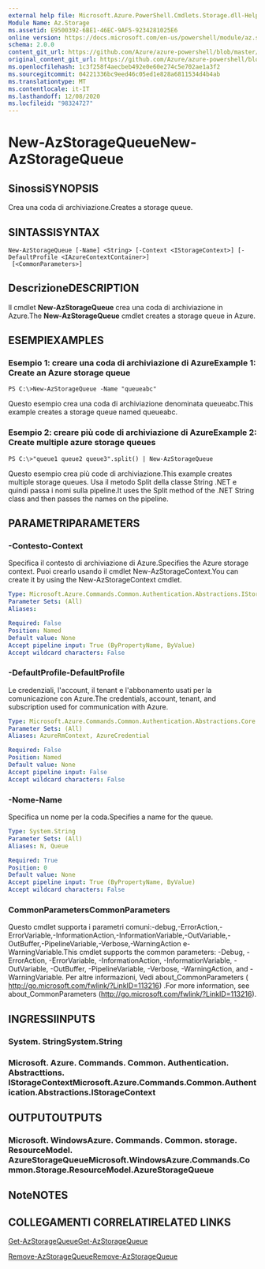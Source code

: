 ```yaml
---
external help file: Microsoft.Azure.PowerShell.Cmdlets.Storage.dll-Help.xml
Module Name: Az.Storage
ms.assetid: E9500392-6BE1-46EC-9AF5-9234281025E6
online version: https://docs.microsoft.com/en-us/powershell/module/az.storage/new-azstoragequeue
schema: 2.0.0
content_git_url: https://github.com/Azure/azure-powershell/blob/master/src/Storage/Storage.Management/help/New-AzStorageQueue.md
original_content_git_url: https://github.com/Azure/azure-powershell/blob/master/src/Storage/Storage.Management/help/New-AzStorageQueue.md
ms.openlocfilehash: 1c3f258f4aecbeb492e0e60e274c5e702ae1a3f2
ms.sourcegitcommit: 04221336bc9eed46c05ed1e828a6811534d4b4ab
ms.translationtype: MT
ms.contentlocale: it-IT
ms.lasthandoff: 12/08/2020
ms.locfileid: "98324727"
---
```

# <span data-ttu-id="1c4d3-101">New-AzStorageQueue</span><span class="sxs-lookup"><span data-stu-id="1c4d3-101">New-AzStorageQueue</span></span>

## <span data-ttu-id="1c4d3-102">Sinossi</span><span class="sxs-lookup"><span data-stu-id="1c4d3-102">SYNOPSIS</span></span>
<span data-ttu-id="1c4d3-103">Crea una coda di archiviazione.</span><span class="sxs-lookup"><span data-stu-id="1c4d3-103">Creates a storage queue.</span></span>

## <span data-ttu-id="1c4d3-104">SINTASSI</span><span class="sxs-lookup"><span data-stu-id="1c4d3-104">SYNTAX</span></span>

```
New-AzStorageQueue [-Name] <String> [-Context <IStorageContext>] [-DefaultProfile <IAzureContextContainer>]
 [<CommonParameters>]
```

## <span data-ttu-id="1c4d3-105">Descrizione</span><span class="sxs-lookup"><span data-stu-id="1c4d3-105">DESCRIPTION</span></span>
<span data-ttu-id="1c4d3-106">Il cmdlet **New-AzStorageQueue** crea una coda di archiviazione in Azure.</span><span class="sxs-lookup"><span data-stu-id="1c4d3-106">The **New-AzStorageQueue** cmdlet creates a storage queue in Azure.</span></span>

## <span data-ttu-id="1c4d3-107">ESEMPI</span><span class="sxs-lookup"><span data-stu-id="1c4d3-107">EXAMPLES</span></span>

### <span data-ttu-id="1c4d3-108">Esempio 1: creare una coda di archiviazione di Azure</span><span class="sxs-lookup"><span data-stu-id="1c4d3-108">Example 1: Create an Azure storage queue</span></span>
```
PS C:\>New-AzStorageQueue -Name "queueabc"
```

<span data-ttu-id="1c4d3-109">Questo esempio crea una coda di archiviazione denominata queueabc.</span><span class="sxs-lookup"><span data-stu-id="1c4d3-109">This example creates a storage queue named queueabc.</span></span>

### <span data-ttu-id="1c4d3-110">Esempio 2: creare più code di archiviazione di Azure</span><span class="sxs-lookup"><span data-stu-id="1c4d3-110">Example 2: Create multiple azure storage queues</span></span>
```
PS C:\>"queue1 queue2 queue3".split() | New-AzStorageQueue
```

<span data-ttu-id="1c4d3-111">Questo esempio crea più code di archiviazione.</span><span class="sxs-lookup"><span data-stu-id="1c4d3-111">This example creates multiple storage queues.</span></span>
<span data-ttu-id="1c4d3-112">Usa il metodo Split della classe String .NET e quindi passa i nomi sulla pipeline.</span><span class="sxs-lookup"><span data-stu-id="1c4d3-112">It uses the Split method of the .NET String class and then passes the names on the pipeline.</span></span>

## <span data-ttu-id="1c4d3-113">PARAMETRI</span><span class="sxs-lookup"><span data-stu-id="1c4d3-113">PARAMETERS</span></span>

### <span data-ttu-id="1c4d3-114">-Contesto</span><span class="sxs-lookup"><span data-stu-id="1c4d3-114">-Context</span></span>
<span data-ttu-id="1c4d3-115">Specifica il contesto di archiviazione di Azure.</span><span class="sxs-lookup"><span data-stu-id="1c4d3-115">Specifies the Azure storage context.</span></span>
<span data-ttu-id="1c4d3-116">Puoi crearlo usando il cmdlet New-AzStorageContext.</span><span class="sxs-lookup"><span data-stu-id="1c4d3-116">You can create it by using the New-AzStorageContext cmdlet.</span></span>

```yaml
Type: Microsoft.Azure.Commands.Common.Authentication.Abstractions.IStorageContext
Parameter Sets: (All)
Aliases:

Required: False
Position: Named
Default value: None
Accept pipeline input: True (ByPropertyName, ByValue)
Accept wildcard characters: False
```

### <span data-ttu-id="1c4d3-117">-DefaultProfile</span><span class="sxs-lookup"><span data-stu-id="1c4d3-117">-DefaultProfile</span></span>
<span data-ttu-id="1c4d3-118">Le credenziali, l'account, il tenant e l'abbonamento usati per la comunicazione con Azure.</span><span class="sxs-lookup"><span data-stu-id="1c4d3-118">The credentials, account, tenant, and subscription used for communication with Azure.</span></span>

```yaml
Type: Microsoft.Azure.Commands.Common.Authentication.Abstractions.Core.IAzureContextContainer
Parameter Sets: (All)
Aliases: AzureRmContext, AzureCredential

Required: False
Position: Named
Default value: None
Accept pipeline input: False
Accept wildcard characters: False
```

### <span data-ttu-id="1c4d3-119">-Nome</span><span class="sxs-lookup"><span data-stu-id="1c4d3-119">-Name</span></span>
<span data-ttu-id="1c4d3-120">Specifica un nome per la coda.</span><span class="sxs-lookup"><span data-stu-id="1c4d3-120">Specifies a name for the queue.</span></span>

```yaml
Type: System.String
Parameter Sets: (All)
Aliases: N, Queue

Required: True
Position: 0
Default value: None
Accept pipeline input: True (ByPropertyName, ByValue)
Accept wildcard characters: False
```

### <span data-ttu-id="1c4d3-121">CommonParameters</span><span class="sxs-lookup"><span data-stu-id="1c4d3-121">CommonParameters</span></span>
<span data-ttu-id="1c4d3-122">Questo cmdlet supporta i parametri comuni:-debug,-ErrorAction,-ErrorVariable,-InformationAction,-InformationVariable,-OutVariable,-OutBuffer,-PipelineVariable,-Verbose,-WarningAction e-WarningVariable.</span><span class="sxs-lookup"><span data-stu-id="1c4d3-122">This cmdlet supports the common parameters: -Debug, -ErrorAction, -ErrorVariable, -InformationAction, -InformationVariable, -OutVariable, -OutBuffer, -PipelineVariable, -Verbose, -WarningAction, and -WarningVariable.</span></span> <span data-ttu-id="1c4d3-123">Per altre informazioni, Vedi about_CommonParameters ( http://go.microsoft.com/fwlink/?LinkID=113216) .</span><span class="sxs-lookup"><span data-stu-id="1c4d3-123">For more information, see about_CommonParameters (http://go.microsoft.com/fwlink/?LinkID=113216).</span></span>

## <span data-ttu-id="1c4d3-124">INGRESSI</span><span class="sxs-lookup"><span data-stu-id="1c4d3-124">INPUTS</span></span>

### <span data-ttu-id="1c4d3-125">System. String</span><span class="sxs-lookup"><span data-stu-id="1c4d3-125">System.String</span></span>

### <span data-ttu-id="1c4d3-126">Microsoft. Azure. Commands. Common. Authentication. Abstracttions. IStorageContext</span><span class="sxs-lookup"><span data-stu-id="1c4d3-126">Microsoft.Azure.Commands.Common.Authentication.Abstractions.IStorageContext</span></span>

## <span data-ttu-id="1c4d3-127">OUTPUT</span><span class="sxs-lookup"><span data-stu-id="1c4d3-127">OUTPUTS</span></span>

### <span data-ttu-id="1c4d3-128">Microsoft. WindowsAzure. Commands. Common. storage. ResourceModel. AzureStorageQueue</span><span class="sxs-lookup"><span data-stu-id="1c4d3-128">Microsoft.WindowsAzure.Commands.Common.Storage.ResourceModel.AzureStorageQueue</span></span>

## <span data-ttu-id="1c4d3-129">Note</span><span class="sxs-lookup"><span data-stu-id="1c4d3-129">NOTES</span></span>

## <span data-ttu-id="1c4d3-130">COLLEGAMENTI CORRELATI</span><span class="sxs-lookup"><span data-stu-id="1c4d3-130">RELATED LINKS</span></span>

[<span data-ttu-id="1c4d3-131">Get-AzStorageQueue</span><span class="sxs-lookup"><span data-stu-id="1c4d3-131">Get-AzStorageQueue</span></span>](./Get-AzStorageQueue.md)

[<span data-ttu-id="1c4d3-132">Remove-AzStorageQueue</span><span class="sxs-lookup"><span data-stu-id="1c4d3-132">Remove-AzStorageQueue</span></span>](./Remove-AzStorageQueue.md)



